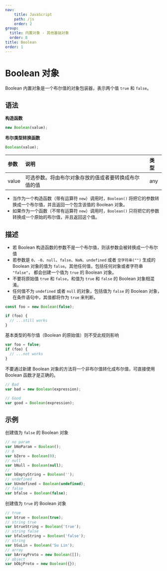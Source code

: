 ```yaml
---
nav:
    title: JavaScript
    path: /js
    order: 2
group:
  title: 内置对象 - 其他基础对象
  order: 8
title: Boolean
order: 1
---
```


# Boolean 对象

Boolean 内置对象是一个布尔值的对象包装器，表示两个值 `true` 和 `false`。

## 语法

**构造函数**

```js
new Boolean(value);
```

**布尔类型转换函数**

```js
Boolean(value);
```

| 参数  | 说明                                                 | 类型 |
| :---- | :--------------------------------------------------- | :--- |
| value | 可选参数。将由布尔对象存放的值或者要转换成布尔值的值 | any  |

- 当作为一个构造函数（带有运算符 `new`）调用时，`Boolean()` 将把它的参数转换成一个布尔值，并且返回一个包含该值的 Boolean 对象。
- 如果作为一个函数（不带有运算符 `new`）调用时，`Boolean()` 只将把它的参数转换成一个原始的布尔值，并且返回这个值。

## 描述

- 若 Boolean 构造函数的参数不是一个布尔值，则该参数会被转换成一个布尔值
- 若参数是 `0`、`-0`、`null`、`false`、`NaN`、`undefined` 或者 `空字符串("")` 生成的 Boolean 对象的值为 `false`。其他任何值，包括任何对象或者字符串 `"false"`， 都会创建一个值为 `true` 的 Boolean 对象。
- 不要将原始值 `true` 和 `false`，和值为 `true` 和 `false` 的 Boolean 对象相混淆。
- 任何值不为 `undefined` 或者 `null` 的对象，包括值为 `false` 的 Boolean 对象，在条件语句中，其值都将作为 `true` 来判断。

```js
const foo = new Boolean(false);

if (foo) {
  // ...still works
}
```

基本类型的布尔值（Boolean 的原始值）则不受此规则影响

```js
var foo = false;
if (foo) {
  // ...not works
}
```

不要通过新建 Boolean 对象的方法将一个非布尔值转化成布尔值，可直接使用 Boolean 函数才是正确的。

```js
// Bad
var bad = new Boolean(expression);

// Good
var good = Boolean(expression);
```

## 示例

创建值为 `false` 的 Boolean 对象

```js
// no param
var bNoParam = Boolean();
// 0
var bZero = Boolean(0);
// null
var bNull = Boolean(null);
// ''
var bEmptyString = Boolean('');
// undefined
var bUndefined = Boolean(undefined);
// false
var bfalse = Boolean(false);
```

创建值为 `true` 的 Boolean 对象

```js
// true
var btrue = Boolean(true);
// string true
var btrueString = Boolean('true');
// string false
var bfalseString = Boolean('false');
// string
var bSuLin = Boolean('Su Lin');
// array
var bArrayProto = new Boolean([]);
// object
var bObjProto = new Boolean({});
```
